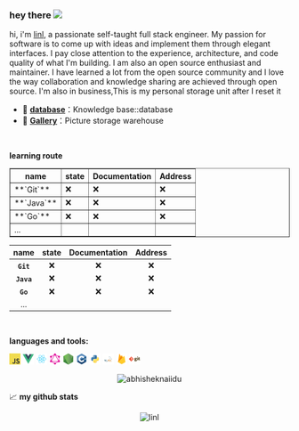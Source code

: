### hey there <img src="https://media.giphy.com/media/hvRJCLFzcasrR4ia7z/giphy.gif" width="25px">
hi, i'm [linl](https://github.com/linl-0x0), a passionate self-taught full stack engineer. My passion for software is to come up with ideas and implement them through elegant interfaces. I pay close attention to the experience, architecture, and code quality of what I'm building.
I am also an open source enthusiast and maintainer. I have learned a lot from the open source community and I love the way collaboration and knowledge sharing are achieved through open source.
I'm also in business,This is my personal storage unit after I reset it  

-  🔭 **[database](https://github.com/linl-0x0/database)**：Knowledge base::database
-  🌱 **[Gallery](https://github.com/linl-0x0/Gallery)**：Picture storage warehouse

<br/>

**learning route**

<table border="1" align="center">
  <tr>
    <th>name</th>
    <th>state</th>
    <th>Documentation</th>
    <th>Address</th>
  </tr>
  <tr>
    <td>**`Git`**</td>
    <td>❌</td>
    <td>❌</td>
    <td>❌</td>
  </tr>
  <tr>
    <td>**`Java`**</td>
    <td>❌</td>
    <td>❌</td>
    <td>❌</td>
  </tr>
  <tr>
    <td>**`Go`**</td>
    <td>❌</td>
    <td>❌</td>
    <td>❌</td>
  </tr>
  <tr>
    <td>...</td>
    <td></td>
    <td></td>
    <td></td>
  </tr>
</table>

|    name    | state | Documentation | Address |
| :--------: | :---: | :-----------: | :-----: |
| **`Git`**  |   ❌   |       ❌       |    ❌    |
| **`Java`** |   ❌   |       ❌       |    ❌    |
|  **`Go`**  |   ❌   |       ❌       |    ❌    |
|    ...     |       |               |         |

<br/>

**languages and tools:**  

<code><img height="20" src="https://raw.githubusercontent.com/github/explore/80688e429a7d4ef2fca1e82350fe8e3517d3494d/topics/javascript/javascript.png"></code>
<code><img height="20" src="https://raw.githubusercontent.com/github/explore/80688e429a7d4ef2fca1e82350fe8e3517d3494d/topics/vue/vue.png"></code>
<code><img height="20" src="https://raw.githubusercontent.com/github/explore/80688e429a7d4ef2fca1e82350fe8e3517d3494d/topics/react/react.png"></code>
<code><img height="20" src="https://raw.githubusercontent.com/github/explore/5c058a388828bb5fde0bcafd4bc867b5bb3f26f3/topics/graphql/graphql.png"></code>
<code><img height="20" src="https://raw.githubusercontent.com/github/explore/80688e429a7d4ef2fca1e82350fe8e3517d3494d/topics/nodejs/nodejs.png"></code>
<code><img height="20" src="https://raw.githubusercontent.com/github/explore/80688e429a7d4ef2fca1e82350fe8e3517d3494d/topics/cpp/cpp.png"></code>
<code><img height="20" src="https://raw.githubusercontent.com/github/explore/80688e429a7d4ef2fca1e82350fe8e3517d3494d/topics/python/python.png"></code>
<code><img height="20" src="https://raw.githubusercontent.com/github/explore/80688e429a7d4ef2fca1e82350fe8e3517d3494d/topics/mysql/mysql.png"></code>
<code><img height="20" src="https://raw.githubusercontent.com/github/explore/80688e429a7d4ef2fca1e82350fe8e3517d3494d/topics/firebase/firebase.png"></code>
<code><img height="20" src="https://raw.githubusercontent.com/github/explore/80688e429a7d4ef2fca1e82350fe8e3517d3494d/topics/git/git.png"></code>

<p align="center"> <img src="https://github-readme-stats.vercel.app/api/top-langs/?username=linl-0x0&langs_count=compact&theme=dark" alt="abhisheknaiidu" />

<br/>

📈 **my github stats**

<p align="center"> <img src="https://github-readme-stats.vercel.app/api?username=linl-0x0&show_icons=true&theme=dark" alt="linl" />

